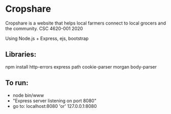 # Cropshare

Cropshare is a website that helps local farmers connect to local grocers and the community. CSC 4620-001 2020

Using Node.js + Express, ejs, bootstrap

## Libraries:
npm install http-errors express path cookie-parser morgan body-parser

## To run:
- node bin/www
- "Express server listening on port 8080"
- go to: localhost:8080 'or' 127.0.0.1:8080
